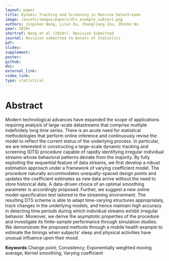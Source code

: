 ```yaml
---
layout: paper
title: Dynamic Tracking and Screening in Massive Datastreams
image: /assets/images/papers/dts_example_subject.png
authors: Jingshen Wang, Lilun Du, Changliang Zou, Zhenke Wu
year: 2019+
shortref: Wang et al (2019+). Revision Submitted
journal: Revision submitted to Annals of Statistics
pdf: 
slides: 
supplement: 
poster: 
github: 
doi: 
external_link: 
video_link: 
type: statistical
---
```


# Abstract

Modern technological advances have expanded the scope of applications requiring analysis of large-scale datastreams that comprise multiple indefinitely long time series. There is an acute need for statistical methodologies that perform online inference and continuously revise the model to reflect the current status of the underlying process. In particular, we are interested in constructing a large-scale dynamic tracking and screening (DTS) procedure capable of rapidly identifying irregular individual streams whose behavioral patterns deviate from the majority. By fully exploiting the sequential feature of data streams, we first develop a robust estimation approach under a framework of varying coefficient model. The procedure naturally accommodates unequally-spaced design points and updates the coefficient estimates as new data arrive without the need to store historical data. A data-driven choice of an optimal smoothing parameter is accordingly proposed. Further, we suggest a new online model-specification test tailored to the streaming environment. The resulting DTS scheme is able to adapt time-varying structures appropriately, track changes in the underlying models, and hence maintain high accuracy in detecting time periods during which individual streams exhibit irregular behavior. Moreover, we derive the asymptotic properties of the procedure and investigate its finite-sample performance through simulation studies. We demonstrate the proposed methods through a mobile health example to estimate the timings when subjects' sleep and physical activities have unusual influence upon their mood.


**Keywords** Change point; Consistency; Exponentially weighted moving average, Kernel smoothing, Varying coefficient
